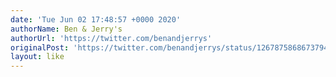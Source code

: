```yaml
---
date: 'Tue Jun 02 17:48:57 +0000 2020'
authorName: Ben & Jerry's
authorUrl: 'https://twitter.com/benandjerrys'
originalPost: 'https://twitter.com/benandjerrys/status/1267875868673794048'
layout: like
---
```

